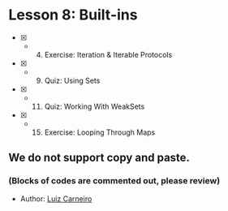 # Lesson 8: Built-ins

- [x] -  4.  Exercise: Iteration & Iterable Protocols
- [x] -  9.  Quiz: Using Sets
- [x] - 11.  Quiz: Working With WeakSets
- [x] - 15.  Exercise: Looping Through Maps

## We do not support copy and paste. 
### (Blocks of codes are commented out, please review)
  * Author: [Luiz Carneiro](https://github.com/luuizpaulo)
